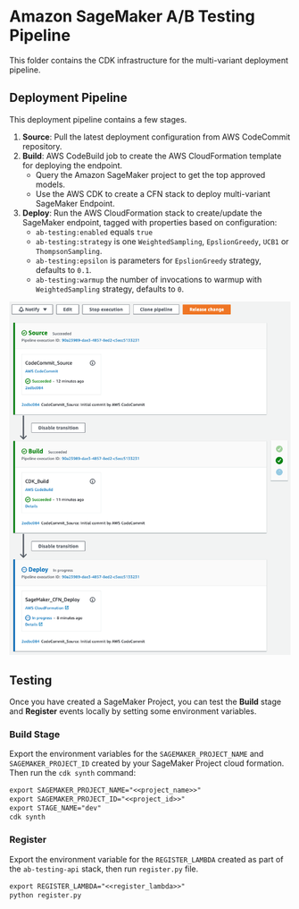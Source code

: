 
# Amazon SageMaker A/B Testing Pipeline 

This folder contains the CDK infrastructure for the multi-variant deployment pipeline.

## Deployment Pipeline

This deployment pipeline contains a few stages.

1. **Source**: Pull the latest deployment configuration from AWS CodeCommit repository.
1. **Build**: AWS CodeBuild job to create the AWS CloudFormation template for deploying the endpoint.
    - Query the Amazon SageMaker project to get the top approved models.
    - Use the AWS CDK to create a CFN stack to deploy multi-variant SageMaker Endpoint.
2. **Deploy**: Run the AWS CloudFormation stack to create/update the SageMaker endpoint, tagged with properties based on configuration:
    - `ab-testing:enabled` equals `true`
    - `ab-testing:strategy` is one `WeightedSampling`, `EpslionGreedy`, `UCB1` or `ThompsonSampling`.
    - `ab-testing:epsilon` is parameters for `EpslionGreedy` strategy, defaults to `0.1`.
    - `ab-testing:warmup` the number of invocations to warmup with `WeightedSampling` strategy, defaults to `0`.

![\[AWS CodePipeline\]](../docs/ab-testing-pipeline-code-pipeline.png)

## Testing

Once you have created a SageMaker Project, you can test the **Build** stage and **Register** events locally by setting some environment variables.

### Build Stage

Export the environment variables for the `SAGEMAKER_PROJECT_NAME` and `SAGEMAKER_PROJECT_ID` created by your SageMaker Project cloud formation.  Then run the `cdk synth` command:

```
export SAGEMAKER_PROJECT_NAME="<<project_name>>"
export SAGEMAKER_PROJECT_ID="<<project_id>>"
export STAGE_NAME="dev"
cdk synth
```

### Register

Export the environment variable for the `REGISTER_LAMBDA` created as part of the `ab-testing-api` stack, then run `register.py` file.

```
export REGISTER_LAMBDA="<<register_lambda>>"
python register.py
```
